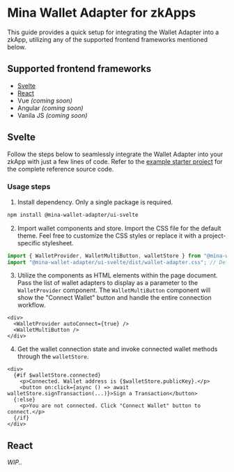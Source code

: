 # Mina Wallet Adapter for zkApps

This guide provides a quick setup for integrating the Wallet Adapter into a zkApp, utilizing any of the supported frontend frameworks mentioned below.

## Supported frontend frameworks

- [Svelte](#svelte)
- [React](#react)
- Vue _(coming soon)_
- Angular _(coming soon)_
- Vanila JS _(coming soon)_

## Svelte

Follow the steps below to seamlessly integrate the Wallet Adapter into your zkApp with just a few lines of code. Refer to the [example starter project](../packages/starter/svelte/svelte-kit-example/) for the complete reference source code.

### Usage steps

1. Install dependency. Only a single package is required.

```bash npm2yarn
npm install @mina-wallet-adapter/ui-svelte
```

2. Import wallet components and store. Import the CSS file for the default theme. Feel free to customize the CSS styles or replace it with a project-specific stylesheet.

```js
import { WalletProvider, WalletMultiButton, walletStore } from "@mina-wallet-adapter/ui-svelte";
import "@mina-wallet-adapter/ui-svelte/dist/wallet-adapter.css"; // Default style. Feel free to customize for project-specific look.
```

3. Utilize the components as HTML elements within the page document. Pass the list of wallet adapters to display as a parameter to the `WalletProvider` component. The `WalletMultiButton` component will show the "Connect Wallet" button and handle the entire connection workflow.

```svelte
<div>
  <WalletProvider autoConnect={true} />
  <WalletMultiButton />
</div>
```

4. Get the wallet connection state and invoke connected wallet methods through the `walletStore`.

```svelte
<div>
  {#if $walletStore.connected}
    <p>Connected. Wallet address is {$walletStore.publicKey}.</p>
    <button on:click={async () => await walletStore.signTransaction(...)}>Sign a Transaction</button>
  {:else}
    <p>You are not connected. Click "Connect Wallet" button to connect.</p>
  {/if}
</div>
```

## React

_WIP.._
